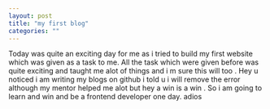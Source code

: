 ```yaml
---
layout: post
title: "my first blog"
categories: ""
---
```


Today was quite an exciting day for me as i tried to build my first website which was given as a task to me. All the task which were given before was quite exciting and taught me alot of things and i m sure this will too . Hey u noticed i am writing my blogs on github i told u i will remove the error although my mentor helped me alot but hey a win is a win . So i am going to learn and win and be a frontend developer one day. adios
